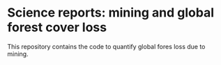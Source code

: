# Science reports: mining and global forest cover loss

This repository contains the code to quantify global fores loss due to mining. 
